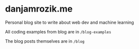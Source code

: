 # danjamrozik.me

Personal blog site to write about web dev and machine learning

All coding examples from blog are in `/blog-examples`

The blog posts themselves are in `/blog`

